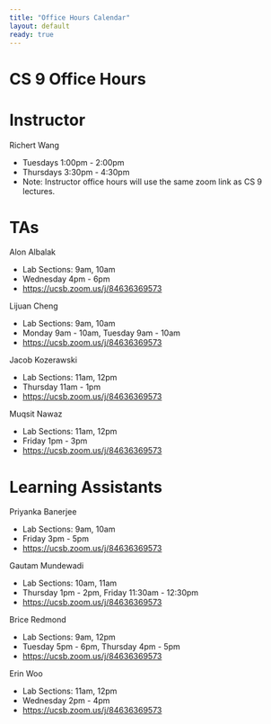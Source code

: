```yaml
---
title: "Office Hours Calendar"
layout: default
ready: true
---
```


<h1><strong>CS 9 Office Hours</strong></h1>

# Instructor
Richert Wang

* Tuesdays 1:00pm - 2:00pm
* Thursdays 3:30pm - 4:30pm
* Note: Instructor office hours will use the same zoom link as CS 9 lectures.

# TAs

Alon Albalak

* Lab Sections: 9am, 10am
* Wednesday 4pm - 6pm
* https://ucsb.zoom.us/j/84636369573

Lijuan Cheng

* Lab Sections: 9am, 10am
* Monday 9am - 10am, Tuesday 9am - 10am
* https://ucsb.zoom.us/j/84636369573

Jacob Kozerawski

* Lab Sections: 11am, 12pm
* Thursday 11am - 1pm
* https://ucsb.zoom.us/j/84636369573

Muqsit Nawaz

* Lab Sections: 11am, 12pm
* Friday 1pm - 3pm
* https://ucsb.zoom.us/j/84636369573

# Learning Assistants

Priyanka Banerjee

* Lab Sections: 9am, 10am
* Friday 3pm - 5pm
* https://ucsb.zoom.us/j/84636369573

Gautam Mundewadi

* Lab Sections: 10am, 11am
* Thursday 1pm - 2pm, Friday 11:30am - 12:30pm
* https://ucsb.zoom.us/j/84636369573

Brice Redmond

* Lab Sections: 9am, 12pm
* Tuesday 5pm - 6pm, Thursday 4pm - 5pm
* https://ucsb.zoom.us/j/84636369573

Erin Woo

* Lab Sections: 11am, 12pm
* Wednesday 2pm - 4pm
* https://ucsb.zoom.us/j/84636369573
